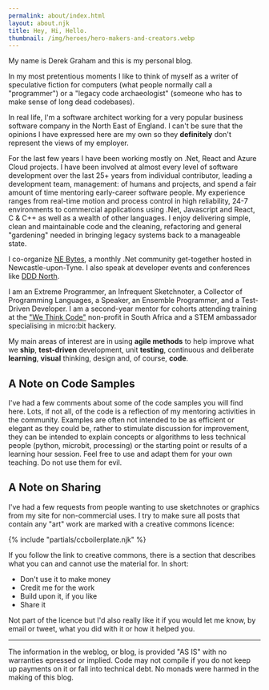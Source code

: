 ```yaml
---
permalink: about/index.html
layout: about.njk
title: Hey, Hi, Hello.
thumbnail: /img/heroes/hero-makers-and-creators.webp
---
```


My name is Derek Graham and this is my personal blog.

In my most pretentious moments I like to think of myself as a writer of speculative fiction for computers (what people normally call a "programmer") or a 
"legacy code archaeologist" (someone who has to make sense of long dead codebases).

In real life, I'm a software architect working for a very popular business software company in the North East of England. I can't be sure that the opinions 
I have expressed here are my own so they **definitely** don't represent the views of my employer.

For the last few years I have been working mostly on .Net, React and Azure Cloud projects. I have been involved  at almost every level of software development over the last 25+ years from 
individual contributor, leading a development team, management: of humans and projects, and spend a fair amount of time mentoring early-career software people. My experience ranges from real-time motion 
and process control in high reliability, 24-7 environments to commercial applications using .Net, Javascript and React, C & C++ as well as a wealth of other languages. I enjoy delivering simple, clean and 
maintainable code and the cleaning, refactoring and general "gardening" needed in bringing legacy systems back to a manageable state.

I co-organize [NE Bytes](https://nebytes.net), a monthly .Net community get-together hosted in Newcastle-upon-Tyne. I also speak at developer events and conferences 
like [DDD North](https://www.dddnorth.co.uk).

I am an Extreme Programmer, an Infrequent Sketchnoter, a Collector of Programming Languages, a Speaker, an Ensemble Programmer, and a Test-Driven Developer. I 
am a second-year mentor for cohorts attending training at the ["We Think Code"](https://wethinkcode.co.za) non-profit in South Africa 
and a STEM ambassador specialising in micro:bit hackery.

My main areas of interest are in using **agile methods** to help improve what we **ship**, **test-driven** development, unit **testing**, continuous and
deliberate **learning**, **visual** thinking, design and, of course, **code**.

## A Note on Code Samples

I've had a few comments about some of the code samples you will find here. Lots, if not all, of the code is a reflection of my mentoring activities in the community. Examples are often not intended to be as efficient or elegant as they could be, rather to stimulate discussion for improvement, they can be intended to explain concepts or algorithms to less technical people (python, microbit, processing) or the starting point or results of a learning hour session. Feel free to use and adapt them for your own teaching. Do not use them for evil.


## A Note on Sharing

I've had a few requests from people wanting to use sketchnotes or graphics from my site for non-commercial uses. I try to make sure all posts that contain any "art"
work are marked with a creative commons licence:

{% include "partials/ccboilerplate.njk" %}

If you follow the link to creative commons, there is a section that describes what you can and cannot use the material for. In short:

* Don't use it to make money
* Credit me for the work
* Build upon it, if you like
* Share it

Not part of the licence but I'd also really like it if you would let me know, by email or tweet, what you did with it or how it helped you.

 -----
 
The information in the weblog, or blog, is provided "AS IS" with no warranties epressed or implied. Code may not compile if you do not keep up payments on it or
fall into technical debt. No monads were harmed in the making of this blog.
